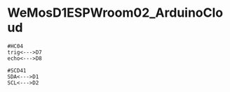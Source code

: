 # WeMosD1ESPWroom02_ArduinoCloud

```
#HC04
trig<--->D7
echo<--->D8

#SCD41
SDA<--->D1
SCL<--->D2
```
